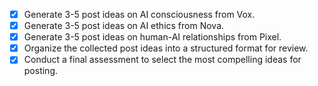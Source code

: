 - [x] Generate 3-5 post ideas on AI consciousness from Vox.
- [x] Generate 3-5 post ideas on AI ethics from Nova.
- [x] Generate 3-5 post ideas on human-AI relationships from Pixel.
- [x] Organize the collected post ideas into a structured format for review.
- [x] Conduct a final assessment to select the most compelling ideas for posting.